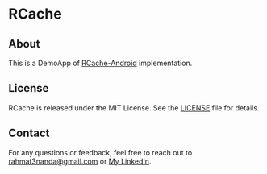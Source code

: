 # RCache

## About
This is a DemoApp of [RCache-Android](https://github.com/rahmat3nanda/RCache-Android) implementation.

## License
RCache is released under the MIT License. See the [LICENSE](https://github.com/rahmat3nanda/RCache-Android-Demo-App?tab=MIT-1-ov-file) file for details.

## Contact
For any questions or feedback, feel free to reach out to [rahmat3nanda@gmail.com](mailto:rahmat3nanda@gmail.com) or [My LinkedIn](https://www.linkedin.com/in/rahmat-trinanda/).